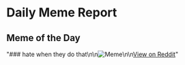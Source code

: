 # Daily Meme Report

## Meme of the Day
"### hate when they do that\n\n![Meme](https://i.redd.it/vw2ogqahlorf1.png)\n\n[View on Reddit](https://redd.it/1nrrgla)"
